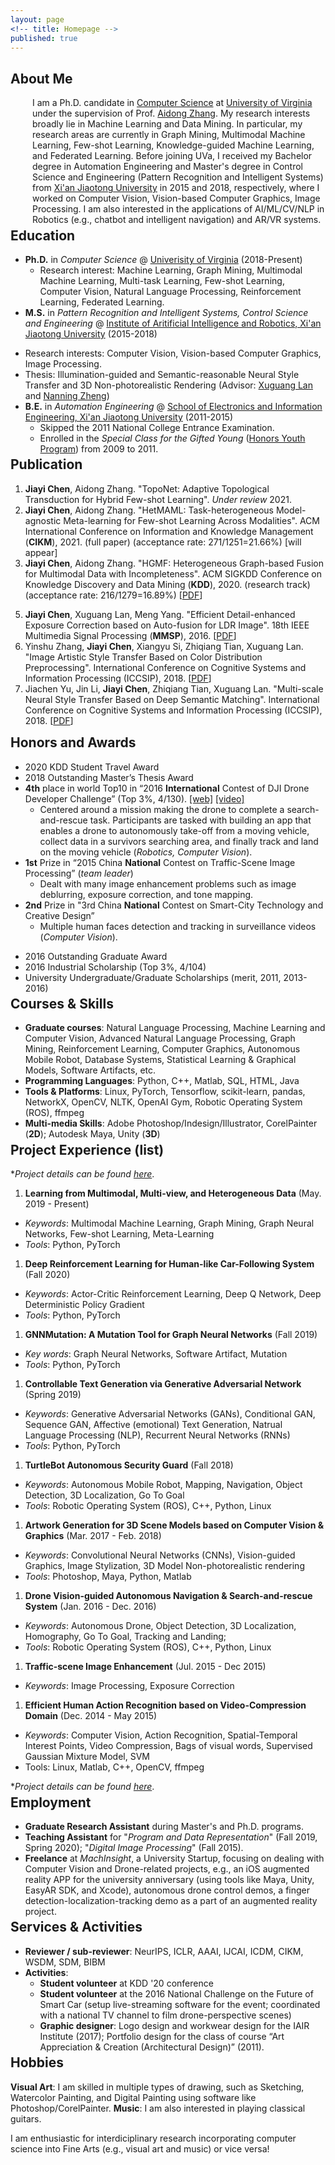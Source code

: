 ```yaml
---
layout: page
<!-- title: Homepage -->
published: true
---
```




<!-- Before joining UVa, I received my Bachelor degree in Mechanical Engineering and Master degree in Mechatronics Engineering from [Harbin Institute of Technology](http://en.hit.edu.cn/) in 2016 and 2018, respectively, where I worked on machine learning for prognostic health monitoring and robotics. I am  -->


## **About Me**
<p style="padding-left: 35px;"> I am a Ph.D. candidate in <a href="https://engineering.virginia.edu/departments/computer-science">Computer Science</a> at <a href="https://www.virginia.edu/">University of Virginia</a> under the supervision of Prof. <a href="https://scholar.google.com/citations?user=O8XxkE4AAAAJ&hl=en&oi=ao"> Aidong Zhang</a>. My research interests broadly lie in Machine Learning and Data Mining. In particular, my research areas are currently in Graph Mining, Multimodal Machine Learning, Few-shot Learning, Knowledge-guided Machine Learning, and Federated Learning.  <!-- differencial privacy, and reinforcement learning --> Before joining UVa, I received my Bachelor degree in Automation Engineering and Master's degree in Control Science and Engineering (Pattern Recognition and Intelligent Systems) from <a href="http://en.hit.edu.cn/">Xi'an Jiaotong University</a> in 2015 and 2018, respectively, where I worked on Computer Vision, Vision-based Computer Graphics, Image Processing. 
I am also interested in the applications of AI/ML/CV/NLP in Robotics (e.g., chatbot and intelligent navigation) and AR/VR systems.</p>


<!-- ## **News** -->
<!-- <div class="masthead" style="margin-top: -30px;"> 
	<h2 style="text-weight=bold;"> News</h2>
	<p style="padding-left: 35px;">
		<ul>
			<li> One paper accepted by CIKM 2021.</li>
			<li> One paper accepted by KDD 2020.</li>
		</ul>
	</p>

</div>
 -->

<div class="masthead" style="margin-top: -25px;margin-bottom: -15;"> </div>


## **Education**
- **Ph.D.** in *Computer Science* @ [Univerisity of Virginia](https://engineering.virginia.edu/departments/computer-science) (2018-Present) 
  <!-- - Advisor: [Aidong Zhang](https://scholar.google.com/citations?hl=en&user=O8XxkE4AAAAJ) -->
  - Research interest: Machine Learning, Graph Mining, Multimodal Machine Learning, Multi-task Learning, Few-shot Learning, Computer Vision, Natural Language Processing, Reinforcement Learning, Federated Learning.
- **M.S.** in *Pattern Recognition and Intelligent Systems, Control Science and Engineering* @ [Institute of Aritificial Intelligence and Robotics, Xi'an Jiaotong University](http://www.aiar.xjtu.edu.cn/) (2015-2018)
<!-- Control Science and Engineering:  -->
  - Research interests: Computer Vision, Vision-based Computer Graphics, Image Processing. 
  - Thesis: Illumination-guided and Semantic-reasonable Neural Style Transfer and 3D Non-photorealistic Rendering (Advisor: [Xuguang Lan](https://dblp.org/pid/86/6892.html) and [Nanning Zheng](https://scholar.google.com/citations?user=iqMe3p8AAAAJ&hl=de))
- **B.E.** in *Automation Engineering* @ [School of Electronics and Information Engineering, Xi'an Jiaotong University](http://eie.xjtu.edu.cn/en/info/1002/1004.htm) (2011-2015)
  - Skipped the 2011 National College Entrance Examination.
  - Enrolled in the *Special Class for the Gifted Young* ([Honors Youth Program](https://jia-yi-chen.github.io/images/HYP.pdf)) from 2009 to 2011. 


<div class="masthead" style="margin-top: -25px;margin-bottom: -15;"> </div>


<a name="project"></a>
<!-- ## **Skills** -->

<!-- - **Programming Languages**: Python, C++, Matlab, SQL, HTML, Java
- **Tools & Platforms**: Linux,  PyTorch, Tensorflow, OpenCV, ffmpeg,  nltk, scikit-learn, OpenAI Gym, Robotic Operating System (ROS), IDEs (PyCharm, Xcode, Visual Studio, Eclipse)
- **Deep Learning Models**: CNN, RNN, LSTM, Transformer, Graph Neural Networks (GNN), Autoencoder, Variational Autoencoder (VAE), Generative Adversarial Networks (GAN), Conditional GAN, SeqGAN, etc.
- **Multi-media Skills**:   Adobe Photoshop/Indesign/Illustrator, CorelPainter (**2D**); Autodesk Maya, Unity (**3D**) -->


<!-- <div class="masthead" style="margin-top: -25px;margin-bottom: -15;"> </div> -->




<!-- <div class="masthead" style="margin-top: -25px;margin-bottom: -15;"> </div> -->


<!-- ## **News**
- 04/14/2021: One full research paper accepted by SIGIR 2021!
- 01/22/2021: One paper accepted by AISTATS 2021! -->

<a name="pub"></a>
##  **Publication**
<!-- [\[Google Scholar\]](https://scholar.google.com/citations?user=w2ShljkAAAAJ&hl=en&oi=ao) -->

<!-- ### Since 2018 -->
<!-- - [to appear] Asynchronous Upper Confidence Bound Algorithms for Federated Linear Bandits
  - **Chuanhao Li**, Hongning Wang -->
1. **Jiayi Chen**, Aidong Zhang. "TopoNet: Adaptive Topological Transduction for Hybrid Few-shot Learning". *Under review* 2021. 
2. **Jiayi Chen**, Aidong Zhang. "HetMAML: Task-heterogeneous Model-agnostic Meta-learning for Few-shot Learning Across Modalities". ACM International Conference on Information and Knowledge Management (**CIKM**), 2021. (full paper) (acceptance rate: 271/1251=21.66%) [will appear]
3. **Jiayi Chen**, Aidong Zhang. "HGMF: Heterogeneous Graph-based Fusion for Multimodal Data with Incompleteness". ACM SIGKDD Conference on Knowledge Discovery and Data Mining (**KDD**), 2020. (research track) (acceptance rate: 216/1279=16.89%) [[PDF](https://doi.org/10.1145/3394486.3403182)]
<!-- 4. **Jiayi Chen**, Xuguang Lan. "Context-guided deep alignment for image style transfer and 3d non-photorealistic rendering”, ArXiv, 2018. (technical report, project done in 2018) [[PDF]()] -->
5. **Jiayi Chen**, Xuguang Lan, Meng Yang. "Efficient Detail-enhanced Exposure Correction based on Auto-fusion for LDR Image". 18th IEEE Multimedia Signal Processing (**MMSP**), 2016. [[PDF](https://ieeexplore.ieee.org/document/7813345)]
6. Yinshu Zhang, **Jiayi Chen**, Xiangyu Si, Zhiqiang Tian, Xuguang Lan. "Image Artistic Style Transfer Based on Color Distribution Preprocessing". International Conference on Cognitive Systems and Information Processing (ICCSIP), 2018. [[PDF](https://doi.org/10.1007/978-981-13-7983-3_14)]
7. Jiachen Yu, Jin Li, **Jiayi Chen**, Zhiqiang Tian, Xuguang Lan. "Multi-scale Neural Style Transfer Based on Deep Semantic Matching".  International Conference on Cognitive Systems and Information Processing (ICCSIP), 2018. [[PDF](https://doi.org/10.1007/978-981-13-7986-4_17)]




<div class="masthead" style="margin-top: -15px;margin-bottom: -15;"> </div>




<a name="award"></a>
## **Honors and Awards**

<!-- <h4 style="margin-bottom: -15px; margin-left: 15px;"> Contest: </h4> -->
- 2020 KDD Student Travel Award
- 2018 Outstanding Master’s Thesis Award
- **4th** place in world Top10 in “2016 **International** Contest of DJI Drone Developer Challenge” (Top 3%, 4/130).  [\[web\]](https://dl.djicdn.com/downloads/dev/DevChallenge2016/2016%20DJI%20Developer%20Challenge%20Official%20Rules_v1.0.pdf) [\[video\]](https://www.youtube.com/watch?v=DIRkzH3cTAM)
  - Centered around a mission making the drone to complete a search-and-rescue task. Participants are tasked with building an app that enables a drone to autonomously take-off from a moving vehicle, collect data in a survivors searching area, and finally track and land on the moving vehicle (*Robotics, Computer Vision*).
- **1st** Prize in “2015 China **National** Contest on Traffic-Scene Image Processing” (*team leader*)
  - Dealt with many image enhancement problems such as image deblurring, exposure correction, and tone mapping. 
- **2nd** Prize in "3rd China **National** Contest on Smart-City Technology and Creative Design” 
  - Multiple human faces detection and tracking in surveillance videos (*Computer Vision*).
<!-- <h4 style="margin: -15px 0 -15px; margin-left: 15px;"> Academic: </h4> -->
- 2016 Outstanding Graduate Award
- 2016 Industrial Scholarship  (Top 3%, 4/104)
- University Undergraduate/Graduate Scholarships (merit, 2011, 2013-2016) 


<div class="masthead" style="margin-top: -25px;margin-bottom: -15;"> </div>

<a name="skills"></a>
## **Courses & Skills**

- **Graduate courses**: Natural Language Processing, Machine Learning and Computer Vision, Advanced Natural Language Processing, Graph Mining, Reinforcement Learning, Computer Graphics, Autonomous Mobile Robot, Database Systems, Statistical Learning & Graphical Models, Software Artifacts, etc.
- **Programming Languages**: Python, C++, Matlab, SQL, HTML, Java
- **Tools & Platforms**: Linux, PyTorch, Tensorflow, scikit-learn, pandas, NetworkX, OpenCV, NLTK, OpenAI Gym, Robotic Operating System (ROS), ffmpeg 
- **Multi-media Skills**:   Adobe Photoshop/Indesign/Illustrator, CorelPainter (**2D**); Autodesk Maya, Unity (**3D**)



<div class="masthead" style="margin-top: -25px;margin-bottom: -15;"> </div>

## **Project Experience (list)** 
<!-- [[Github]](https://github.com/jia-yi-chen) -->
<!-- <p style="padding-left: 35px;">  <a href="https://github.com/jia-yi-chen">[Github]</a></p> -->

\**Project details can be found [here](/about)*.
<!-- <p style="padding-left: 35px;"> For more details, please click <a href="{{ site.baseurl }}/about/#proj">here</a>.</p> -->

<!-- <p style="padding-left: 35px;"> <b>Since 2018</b>:</p> -->
<!-- #### **Since 2018**: -->
1. **Learning from Multimodal, Multi-view, and Heterogeneous Data** (May. 2019 - Present)
  - *Keywords*: Multimodal Machine Learning, Graph Mining, Graph Neural Networks, Few-shot Learning, Meta-Learning
  - *Tools*: Python, PyTorch
1. **Deep Reinforcement Learning for Human-like Car-Following System** (Fall 2020)
  - *Keywords*: Actor-Critic Reinforcement Learning, Deep Q Network, Deep Deterministic Policy Gradient
  - *Tools*: Python, PyTorch
1. **GNNMutation: A Mutation Tool for Graph Neural Networks** (Fall 2019)
  - *Key words*: Graph Neural Networks, Software Artifact, Mutation
  - *Tools*: Python, PyTorch
1. **Controllable Text Generation via Generative Adversarial Network** (Spring 2019)
  - *Keywords*: Generative Adversarial Networks (GANs), Conditional GAN, Sequence GAN, Affective (emotional) Text Generation, Natrual Language Processing (NLP), Recurrent Neural Networks (RNNs)
  - *Tools*: Python, PyTorch
1. **TurtleBot Autonomous Security Guard** (Fall 2018)
  - *Keywords*: Autonomous Mobile Robot, Mapping, Navigation, Object Detection, 3D Localization, Go To Goal
  - *Tools*: Robotic Operating System (ROS), C++, Python, Linux
<!-- #### **Before 2018**: -->
1. **Artwork Generation for 3D Scene Models based on Computer Vision & Graphics**  (Mar. 2017 - Feb. 2018)
  - *Keywords*: Convolutional Neural Networks (CNNs), Vision-guided Graphics, Image Stylization, 3D Model Non-photorealistic rendering
  - *Tools*: Photoshop, Maya, Python, Matlab
1. **Drone Vision-guided Autonomous Navigation & Search-and-rescue System** (Jan. 2016 - Dec. 2016)
  - *Keywords*: Autonomous Drone, Object Detection, 3D Localization, Homography, Go To Goal, Tracking and Landing; 
  - *Tools*: Robotic Operating System (ROS), C++,  Python, Linux
1. **Traffic-scene Image Enhancement** (Jul. 2015 - Dec 2015)
  - *Keywords*: Image Processing, Exposure Correction
1. **Efficient Human Action Recognition based on Video-Compression Domain** (Dec. 2014 - May 2015)
  - *Keywords*: Computer Vision, Action Recognition, Spatial-Temporal Interest Points, Video Compression, Bags of visual words, Supervised Gaussian Mixture Model, SVM
  - Tools: Linux, Matlab, C++, OpenCV, ffmpeg

\**Project details can be found [here](/about)*.
<!-- <p style="padding-top: 35px;"> *Project details can be found <a href="{{ site.baseurl }}/about/#proj">here</a>.</p> -->


<div class="masthead" style="margin-top: -25px;margin-bottom: -15;"> </div>



## **Employment**

- **Graduate Research Assistant** during Master's and Ph.D. programs.
- **Teaching Assistant** for "*Program and Data Representation*" (Fall 2019, Spring 2020); "*Digital Image Processing*" (Fall 2015).
- **Freelance** at *MachInsight*, a University Startup, focusing on dealing with Computer Vision and Drone-related projects, e.g., an iOS augmented reality APP for the university anniversary (using tools like Maya, Unity, EasyAR SDK, and Xcode), autonomous drone control demos, a finger detection-localization-tracking demo as a part of an augmented reality project.


<div class="masthead" style="margin-top: -25px;margin-bottom: -15;"> </div>



## **Services & Activities**

- **Reviewer / sub-reviewer**: NeurIPS, ICLR, AAAI, IJCAI, ICDM, CIKM, WSDM, SDM, BIBM
- **Activities**:
	- **Student volunteer** at KDD '20 conference
	- **Student volunteer** at the 2016 National Challenge on the Future of Smart Car (setup live-streaming software for the event; coordinated with a national TV channel to film drone-perspective scenes)
	- **Graphic designer**: Logo design and workwear design for the IAIR Institute (2017); Portfolio design for the class of course “Art Appreciation & Creation (Architectural Design)” (2011).

<div class="masthead" style="margin-top: -25px;margin-bottom: -15;"> </div>

## **Hobbies**
<!-- - **Hobbies**:  -->
<!-- **Visual Art**:  -->
**Visual Art**: I am skilled in multiple types of drawing, such as Sketching, Watercolor Painting, and Digital Painting using software like Photoshop/CorelPainter. **Music**: I am also interested in playing classical guitars.

I am enthusiastic for interdiciplinary research incorporating computer science into Fine Arts (e.g., visual art and music) or vice versa!
<!-- **Music**:  -->


<!-- I am proficiency in drawing art, including sketching, watercolor painting, and digital painting, using Photoshop/CorelPainter. I usually I like playing classical guitar. -->

<!-- See my [blogs]() -->
<!-- My [artworks]() -->
